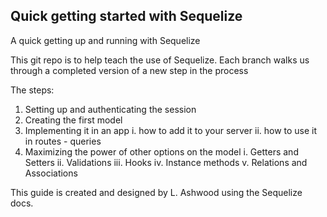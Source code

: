 ## Quick getting started with Sequelize

A quick getting up and running with Sequelize

This git repo is to help teach the use of Sequelize. Each branch walks us through a completed version of a new step in the process

The steps:
1. Setting up and authenticating the session
2. Creating the first model
3. Implementing it in an app
  i. how to add it to your server
  ii. how to use it in routes - queries
4. Maximizing the power of other options on the model
  i. Getters and Setters
  ii. Validations
  iii. Hooks
  iv. Instance methods
  v. Relations and Associations


This guide is created and designed by L. Ashwood using the Sequelize docs. 

